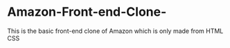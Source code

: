 # Amazon-Front-end-Clone-
This is the basic front-end clone of Amazon which is only made from HTML CSS
